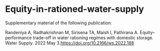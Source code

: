# Equity-in-rationed-water-supply

Supplementary material of the following publication: 

Randeniya A, Radhakrishnan M, Sirisena TA, Maish I, Pathirana A. Equity–performance trade-off in water rationing regimes with domestic storage. Water Supply. 2022 May 3.https://doi.org/10.2166/ws.2022.188
